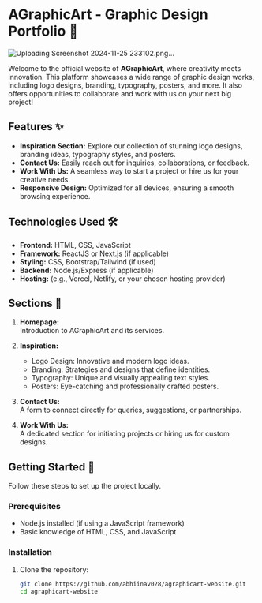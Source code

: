 # AGraphicArt - Graphic Design Portfolio 🎨
![Uploading Screenshot 2024-11-25 233102.png…]()

Welcome to the official website of **AGraphicArt**, where creativity meets innovation. This platform showcases a wide range of graphic design works, including logo designs, branding, typography, posters, and more. It also offers opportunities to collaborate and work with us on your next big project!

## Features ✨

- **Inspiration Section:** Explore our collection of stunning logo designs, branding ideas, typography styles, and posters.
- **Contact Us:** Easily reach out for inquiries, collaborations, or feedback.
- **Work With Us:** A seamless way to start a project or hire us for your creative needs.
- **Responsive Design:** Optimized for all devices, ensuring a smooth browsing experience.

## Technologies Used 🛠️

- **Frontend:** HTML, CSS, JavaScript
- **Framework:** ReactJS or Next.js (if applicable)
- **Styling:** CSS, Bootstrap/Tailwind (if used)
- **Backend:** Node.js/Express (if applicable)
- **Hosting:** (e.g., Vercel, Netlify, or your chosen hosting provider)

## Sections 📂

1. **Homepage:**  
   Introduction to AGraphicArt and its services.
   
2. **Inspiration:**  
   - Logo Design: Innovative and modern logo ideas.  
   - Branding: Strategies and designs that define identities.  
   - Typography: Unique and visually appealing text styles.  
   - Posters: Eye-catching and professionally crafted posters.

3. **Contact Us:**  
   A form to connect directly for queries, suggestions, or partnerships.

4. **Work With Us:**  
   A dedicated section for initiating projects or hiring us for custom designs.

## Getting Started 🚀

Follow these steps to set up the project locally.

### Prerequisites

- Node.js installed (if using a JavaScript framework)
- Basic knowledge of HTML, CSS, and JavaScript

### Installation

1. Clone the repository:
   ```bash
   git clone https://github.com/abhiinav028/agraphicart-website.git
   cd agraphicart-website
